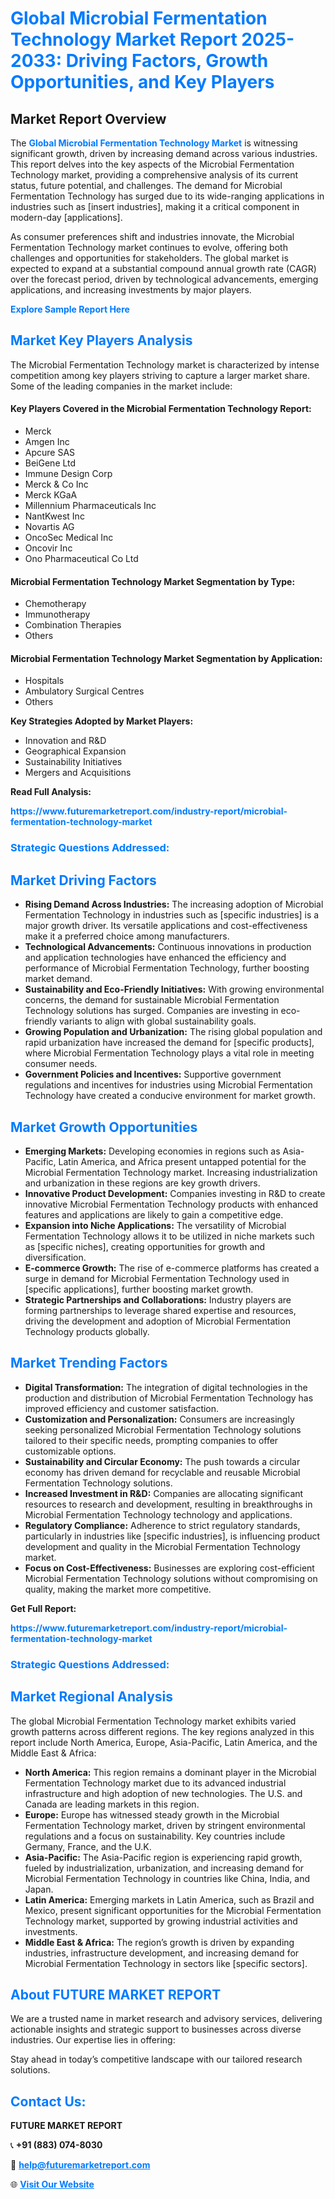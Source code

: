 <h1 style="color: #007BFF;">Global Microbial Fermentation Technology Market Report 2025-2033: Driving Factors, Growth Opportunities, and Key Players</h1>

<section id="overview">
<h2>Market Report Overview</h2>
<p>The <a href="https://www.futuremarketreport.com/industry-report/microbial-fermentation-technology-market" style="color: #007BFF; text-decoration: none;"><strong>Global Microbial Fermentation Technology Market</strong></a> is witnessing significant growth, driven by increasing demand across various industries. This report delves into the key aspects of the Microbial Fermentation Technology market, providing a comprehensive analysis of its current status, future potential, and challenges. The demand for Microbial Fermentation Technology has surged due to its wide-ranging applications in industries such as [insert industries], making it a critical component in modern-day [applications].</p>
<p>As consumer preferences shift and industries innovate, the Microbial Fermentation Technology market continues to evolve, offering both challenges and opportunities for stakeholders. The global market is expected to expand at a substantial compound annual growth rate (CAGR) over the forecast period, driven by technological advancements, emerging applications, and increasing investments by major players.</p>
</section>

<section id="overview">
<p><a href="https://www.futuremarketreport.com/request-sample/reportId=36194" style="color: #007BFF; text-decoration: none;"><strong>Explore Sample Report Here</strong></a></p>
</section>

<section id="key-players">
<h2 style="color: #007BFF;">Market Key Players Analysis</h2>
<p>The Microbial Fermentation Technology market is characterized by intense competition among key players striving to capture a larger market share. Some of the leading companies in the market include:</p>
<h4>Key Players Covered in the Microbial Fermentation Technology Report:</h4>
<ul><li>Merck</li><li>Amgen Inc</li><li>Apcure SAS</li><li>BeiGene Ltd</li><li>Immune Design Corp</li><li>Merck &amp; Co Inc</li><li>Merck KGaA</li><li>Millennium Pharmaceuticals Inc</li><li>NantKwest Inc</li><li>Novartis AG</li><li>OncoSec Medical Inc</li><li>Oncovir Inc</li><li>Ono Pharmaceutical Co Ltd</li></ul>
<h4>Microbial Fermentation Technology Market Segmentation by Type:</h4>
<ul><li>Chemotherapy</li><li>Immunotherapy</li><li>Combination Therapies</li><li>Others</li></ul>

<h4>Microbial Fermentation Technology Market Segmentation by Application:</h4>
<ul><li>Hospitals</li><li>Ambulatory Surgical Centres</li><li>Others</li></ul>
<p><strong>Key Strategies Adopted by Market Players:</strong></p>
<ul>
<li>Innovation and R&D</li>
<li>Geographical Expansion</li>
<li>Sustainability Initiatives</li>
<li>Mergers and Acquisitions</li>
</ul>
</section>

<section>
<p><strong>Read Full Analysis: </strong></p><a href="https://www.futuremarketreport.com/industry-report/microbial-fermentation-technology-market" style="color: #007BFF; text-decoration: none;"><strong>https://www.futuremarketreport.com/industry-report/microbial-fermentation-technology-market</strong></a>
<h3 style="color: #007BFF;">Strategic Questions Addressed:</h3>
</section>

<section id="driving-factors">
<h2 style="color: #007BFF;">Market Driving Factors</h2>
<ul>
<li><strong>Rising Demand Across Industries:</strong> The increasing adoption of Microbial Fermentation Technology in industries such as [specific industries] is a major growth driver. Its versatile applications and cost-effectiveness make it a preferred choice among manufacturers.</li>
<li><strong>Technological Advancements:</strong> Continuous innovations in production and application technologies have enhanced the efficiency and performance of Microbial Fermentation Technology, further boosting market demand.</li>
<li><strong>Sustainability and Eco-Friendly Initiatives:</strong> With growing environmental concerns, the demand for sustainable Microbial Fermentation Technology solutions has surged. Companies are investing in eco-friendly variants to align with global sustainability goals.</li>
<li><strong>Growing Population and Urbanization:</strong> The rising global population and rapid urbanization have increased the demand for [specific products], where Microbial Fermentation Technology plays a vital role in meeting consumer needs.</li>
<li><strong>Government Policies and Incentives:</strong> Supportive government regulations and incentives for industries using Microbial Fermentation Technology have created a conducive environment for market growth.</li>
</ul>
</section>

<section id="growth-opportunities">
<h2 style="color: #007BFF;">Market Growth Opportunities</h2>
<ul>
<li><strong>Emerging Markets:</strong> Developing economies in regions such as Asia-Pacific, Latin America, and Africa present untapped potential for the Microbial Fermentation Technology market. Increasing industrialization and urbanization in these regions are key growth drivers.</li>
<li><strong>Innovative Product Development:</strong> Companies investing in R&D to create innovative Microbial Fermentation Technology products with enhanced features and applications are likely to gain a competitive edge.</li>
<li><strong>Expansion into Niche Applications:</strong> The versatility of Microbial Fermentation Technology allows it to be utilized in niche markets such as [specific niches], creating opportunities for growth and diversification.</li>
<li><strong>E-commerce Growth:</strong> The rise of e-commerce platforms has created a surge in demand for Microbial Fermentation Technology used in [specific applications], further boosting market growth.</li>
<li><strong>Strategic Partnerships and Collaborations:</strong> Industry players are forming partnerships to leverage shared expertise and resources, driving the development and adoption of Microbial Fermentation Technology products globally.</li>
</ul>
</section>

<section id="trending-factors">
<h2 style="color: #007BFF;">Market Trending Factors</h2>
<ul>
<li><strong>Digital Transformation:</strong> The integration of digital technologies in the production and distribution of Microbial Fermentation Technology has improved efficiency and customer satisfaction.</li>
<li><strong>Customization and Personalization:</strong> Consumers are increasingly seeking personalized Microbial Fermentation Technology solutions tailored to their specific needs, prompting companies to offer customizable options.</li>
<li><strong>Sustainability and Circular Economy:</strong> The push towards a circular economy has driven demand for recyclable and reusable Microbial Fermentation Technology solutions.</li>
<li><strong>Increased Investment in R&D:</strong> Companies are allocating significant resources to research and development, resulting in breakthroughs in Microbial Fermentation Technology technology and applications.</li>
<li><strong>Regulatory Compliance:</strong> Adherence to strict regulatory standards, particularly in industries like [specific industries], is influencing product development and quality in the Microbial Fermentation Technology market.</li>
<li><strong>Focus on Cost-Effectiveness:</strong> Businesses are exploring cost-efficient Microbial Fermentation Technology solutions without compromising on quality, making the market more competitive.</li>
</ul>
</section>

<section>
<p><strong>Get Full Report: </strong></p><a href="https://www.futuremarketreport.com/industry-report/microbial-fermentation-technology-market" style="color: #007BFF; text-decoration: none;"><strong>https://www.futuremarketreport.com/industry-report/microbial-fermentation-technology-market</strong></a>
<h3 style="color: #007BFF;">Strategic Questions Addressed:</h3>
</section>


<section id="regional-analysis">
<h2 style="color: #007BFF;">Market Regional Analysis</h2>
<p>The global Microbial Fermentation Technology market exhibits varied growth patterns across different regions. The key regions analyzed in this report include North America, Europe, Asia-Pacific, Latin America, and the Middle East & Africa:</p>
<ul>
<li><strong>North America:</strong> This region remains a dominant player in the Microbial Fermentation Technology market due to its advanced industrial infrastructure and high adoption of new technologies. The U.S. and Canada are leading markets in this region.</li>
<li><strong>Europe:</strong> Europe has witnessed steady growth in the Microbial Fermentation Technology market, driven by stringent environmental regulations and a focus on sustainability. Key countries include Germany, France, and the U.K.</li>
<li><strong>Asia-Pacific:</strong> The Asia-Pacific region is experiencing rapid growth, fueled by industrialization, urbanization, and increasing demand for Microbial Fermentation Technology in countries like China, India, and Japan.</li>
<li><strong>Latin America:</strong> Emerging markets in Latin America, such as Brazil and Mexico, present significant opportunities for the Microbial Fermentation Technology market, supported by growing industrial activities and investments.</li>
<li><strong>Middle East & Africa:</strong> The region’s growth is driven by expanding industries, infrastructure development, and increasing demand for Microbial Fermentation Technology in sectors like [specific sectors].</li>
</ul>
</section>

<footer>
<h2 style="color: #007BFF;">About FUTURE MARKET REPORT</h2>
<p>We are a trusted name in market research and advisory services, delivering actionable insights and strategic support to businesses across diverse industries. Our expertise lies in offering:</p>

<p>Stay ahead in today’s competitive landscape with our tailored research solutions.</p>

<h2 style="color: #007BFF;">Contact Us:</h2>
<p><strong>FUTURE MARKET REPORT</strong></p>
<p>📞 <strong>+91 (883) 074-8030</strong></p>
<p>📧 <strong><a href="mailto:help@futuremarketreport.com" style="color: #007BFF;">help@futuremarketreport.com</a></strong></p>
<p>🌐 <strong><a href="https://www.futuremarketreport.com/" style="color: #007BFF;">Visit Our Website</a></strong></p>
</footer>